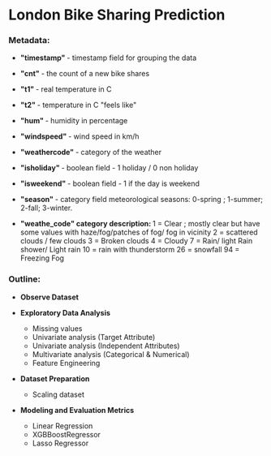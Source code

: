 # London Bike Sharing Prediction

### Metadata:

- <b> "timestamp" </b> - timestamp field for grouping the data
- <b> "cnt" </b> - the count of a new bike shares
- <b> "t1" </b> - real temperature in C
- <b> "t2" </b> - temperature in C "feels like"
- <b> "hum" </b> - humidity in percentage
- <b> "windspeed" </b> - wind speed in km/h
- <b> "weathercode" </b> - category of the weather
- <b> "isholiday" </b> - boolean field - 1 holiday / 0 non holiday
- <b> "isweekend" </b> - boolean field - 1 if the day is weekend
- <b> "season" </b> - category field meteorological seasons: 0-spring ; 1-summer; 2-fall; 3-winter.

- <b> "weathe_code" category description: </b>
    1 = Clear ; mostly clear but have some values with haze/fog/patches of fog/ fog in vicinity 2 = scattered clouds / few clouds 3 = Broken clouds 4 = Cloudy 7 = Rain/ light Rain shower/ Light rain 10 = rain with thunderstorm 26 = snowfall 94 = Freezing Fog
    
    
### Outline:

- <b> Observe Dataset </b>
- <b> Exploratory Data Analysis </b>
    - Missing values
    - Univariate analysis (Target Attribute)
    - Univariate analysis (Independent Attributes)
    - Multivariate analysis (Categorical & Numerical)
    - Feature Engineering
    
- <b> Dataset Preparation </b>
    - Scaling dataset
- <b> Modeling and Evaluation Metrics </b>
    - Linear Regression
    - XGBBoostRegressor
    - Lasso Regressor
